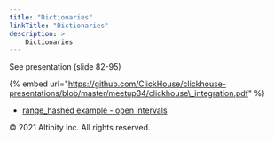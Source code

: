 ```yaml
---
title: "Dictionaries"
linkTitle: "Dictionaries"
description: >
    Dictionaries
---
```


See presentation \(slide 82-95\)

{% embed url="https://github.com/ClickHouse/clickhouse-presentations/blob/master/meetup34/clickhouse\_integration.pdf" %}



* [range\_hashed example - open intervals](altinity-kb-range_hashed-example-open-intervals.md)

© 2021 Altinity Inc. All rights reserved.

